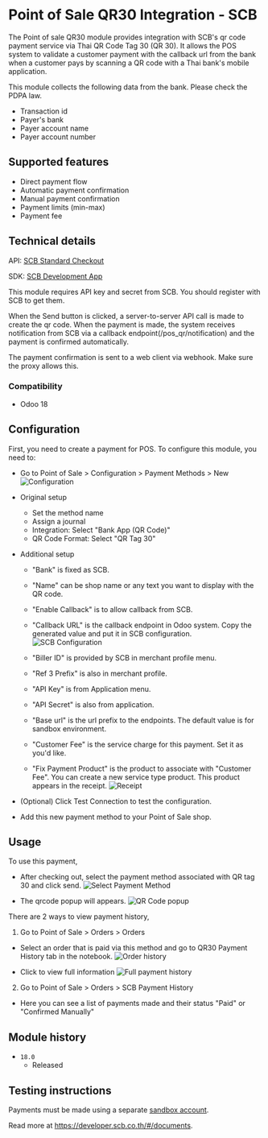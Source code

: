 # Point of Sale QR30 Integration - SCB

The Point of sale QR30 module provides integration with SCB's qr code payment service via Thai QR Code Tag 30 (QR 30). It allows the POS system to validate a customer payment with the callback url from the bank when a customer pays by scanning a QR code with a Thai bank's mobile application.

This module collects the following data from the bank. Please check the PDPA law.

- Transaction id
- Payer's bank
- Payer account name
- Payer account number

## Supported features

- Direct payment flow
- Automatic payment confirmation
- Manual payment confirmation
- Payment limits (min-max)
- Payment fee

## Technical details

API: [SCB Standard Checkout](https://developer.scb.co.th/#/documents/documentation/qr-payment/thai-qr.html)

SDK: [SCB Development App](https://developer.scb.co.th/#/documents/documentation/basics/getting-started.html)

This module requires API key and secret from SCB. You should register with SCB to get them.

When the Send button is clicked, a server-to-server API call is made to create the qr code.
When the payment is made, the system receives notification from SCB via a callback endpoint(/pos_qr/notification) and the payment is confirmed automatically.

The payment confirmation is sent to a web client via webhook. Make sure the proxy allows this.

### Compatibility

- Odoo 18

## Configuration

First, you need to create a payment for POS.
To configure this module, you need to:

- Go to Point of Sale > Configuration > Payment Methods > New
  ![Configuration](https://raw.githubusercontent.com/ncharlie/pos_qr30_scb/refs/heads/master/static/description/setup1.png)

- Original setup

  - Set the method name
  - Assign a journal
  - Integration: Select "Bank App (QR Code)"
  - QR Code Format: Select "QR Tag 30"

- Additional setup

  - "Bank" is fixed as SCB.
  - "Name" can be shop name or any text you want to display with the QR code.
  - "Enable Callback" is to allow callback from SCB.
  - "Callback URL" is the callback endpoint in Odoo system. Copy the generated value and put it in SCB configuration.
    ![SCB Configuration](https://raw.githubusercontent.com/ncharlie/pos_qr30_scb/refs/heads/master/static/description/setup2.png)
  - "Biller ID" is provided by SCB in merchant profile menu.
  - "Ref 3 Prefix" is also in merchant profile.

  - "API Key" is from Application menu.
  - "API Secret" is also from application.

  - "Base url" is the url prefix to the endpoints. The default value is for sandbox environment.

  - "Customer Fee" is the service charge for this payment. Set it as you'd like.
  - "Fix Payment Product" is the product to associate with "Customer Fee". You can create a new service type product. This product appears in the receipt.
    ![Receipt](https://raw.githubusercontent.com/ncharlie/pos_qr30_scb/refs/heads/master/static/description/receipt1.png)

- (Optional) Click Test Connection to test the configuration.

- Add this new payment method to your Point of Sale shop.

## Usage

To use this payment,

- After checking out, select the payment method associated with QR tag 30 and click send.
  ![Select Payment Method](https://raw.githubusercontent.com/ncharlie/pos_qr30_scb/refs/heads/master/static/description/usage1.png)

- The qrcode popup will appears.
  ![QR Code popup](https://raw.githubusercontent.com/ncharlie/pos_qr30_scb/refs/heads/master/static/description/usage2.png)

There are 2 ways to view payment history,

1. Go to Point of Sale > Orders > Orders

- Select an order that is paid via this method and go to QR30 Payment History tab in the notebook.
  ![Order history](https://raw.githubusercontent.com/ncharlie/pos_qr30_scb/refs/heads/master/static/description/history1.png)

- Click to view full information
  ![Full payment history](https://raw.githubusercontent.com/ncharlie/pos_qr30_scb/refs/heads/master/static/description/history2.png)

2. Go to Point of Sale > Orders > SCB Payment History

- Here you can see a list of payments made and their status "Paid" or "Confirmed Manually"

## Module history

- `18.0`
  - Released

## Testing instructions

Payments must be made using a separate [sandbox account](https://developer.scb.co.th/#/management/apps).

Read more at https://developer.scb.co.th/#/documents.
